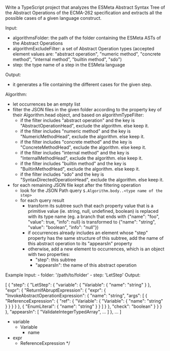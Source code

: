Write a TypeScript project that analyzes the ESMeta Abstract Syntax Tree of the Abstract Operations of the ECMA-262 specification and extracts all the possible cases of a given language construct.

Input:
- algorithmsFolder: the path of the folder containing the ESMeta ASTs of the Abstract Operations
- algorithmExcludeFilter: a set of Abstract Operation types (accepted element values are: "abstract operation", "numeric method", "concrete method", "internal method", "builtin method", "sdo")
- step: the type name of a step in the ESMeta language

Output:
- it generates a file containing the different cases for the given step.

Algorithm:
- let occurrences be an empty list
- filter the JSON files in the given folder according to the property key of their Algorithm.head object, and based on algorithmTypeFilter:
    - if the filter includes "abstract operation" and the key is "AbstractOperationHead", exclude the algorithm. else keep it.
    - if the filter includes "numeric method" and the key is "NumericMethodHead", exclude the algorithm. else keep it.
    - if the filter includes "concrete method" and the key is "ConcreteMethodHead", exclude the algorithm. else keep it.
    - if the filter includes "internal method" and the key is "InternalMethodHead", exclude the algorithm. else keep it.
    - if the filter includes "builtin method" and the key is "BuiltinMethodHead", exclude the algorithm. else keep it.
    - if the filter includes "sdo" and the key is "SyntaxDirectedOperationHead", exclude the algorithm. else keep it.
- for each remaining JSON file kept after the filtering operation 
    - look for the JSON Path query `$.Algorithm.body..<type name of the step>`
    - for each query result
        - transform its subtree such that each property value that is a primitive value (ie. string, null, undefined, boolean) is replaced with its type name (eg. a branch that ends with {"name": "foo", "value": true, "info": null} is transformed to {"name": "string", "value": "boolean", "info": "null"})
        - if occurrences already includes an element whose "step" property has the same structure of this subtree, add the name of this abstract operation to its "appearsIn" property
        - otherwise, add a new element to occurrences, which is an object with two properties:
            - "step": this subtree
            - "appearsIn": the name of this abstract operation

Example
Input:
    - folder: '/path/to/folder'
    - step: 'LetStep'
Output:

[
  {
    "step": {
      "LetStep": {
        "variable": {
          "Variable": {
            "name": "string"
          }
        },
        "expr": {
          "ReturnIfAbruptExpression": {
            "expr": {
              "InvokeAbstractOperationExpression": {
                "name": "string",
                "args": [
                  {
                    "ReferenceExpression": {
                      "ref": {
                        "Variable": {
                          "Variable": {
                            "name": "string"
                          }
                        }
                      }
                    }
                  },
                  {
                    "EnumLiteral": {
                      "name": "string"
                    }
                  }
                ]
              }
            },
            "check": "boolean"
          }
        }
      }
    },
    "appearsIn": [
      "ValidateIntegerTypedArray", ...
    ]
  }, 
  ...
]
 - variable
     - Variable 
         - name
 - expr
     - ReferenceExpression
 */